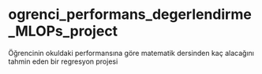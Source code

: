 # ogrenci_performans_degerlendirme_MLOPs_project
Öğrencinin okuldaki performansına göre matematik dersinden kaç alacağını tahmin eden bir regresyon projesi

